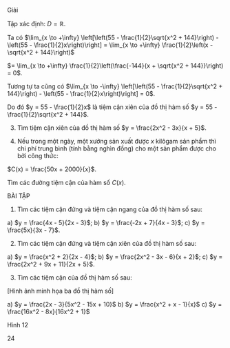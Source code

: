 Giải

Tập xác định: $D = \mathbb{R}$.

Ta có $\lim_{x \to +\infty} \left[\left(55 - \frac{1}{2}\sqrt{x^2 + 144}\right) - \left(55 - \frac{1}{2}x\right)\right] = \lim_{x \to +\infty} \frac{1}{2}\left(x - \sqrt{x^2 + 144}\right)$

$= \lim_{x \to +\infty} \frac{1}{2}\left(\frac{-144}{x + \sqrt{x^2 + 144}}\right) = 0$.

Tương tự ta cũng có $\lim_{x \to -\infty} \left[\left(55 - \frac{1}{2}\sqrt{x^2 + 144}\right) - \left(55 - \frac{1}{2}x\right)\right] = 0$.

Do đó $y = 55 - \frac{1}{2}x$ là tiệm cận xiên của đồ thị hàm số $y = 55 - \frac{1}{2}\sqrt{x^2 + 144}$.

3. Tìm tiệm cận xiên của đồ thị hàm số $y = \frac{2x^2 - 3x}{x + 5}$.

4. Nếu trong một ngày, một xưởng sản xuất được $x$ kilôgam sản phẩm thì chi phí trung bình (tính bằng nghìn đồng) cho một sản phẩm được cho bởi công thức:

$C(x) = \frac{50x + 2000}{x}$.

Tìm các đường tiệm cận của hàm số $C(x)$.

BÀI TẬP

1. Tìm các tiệm cận đứng và tiệm cận ngang của đồ thị hàm số sau:

a) $y = \frac{4x - 5}{2x - 3}$;     b) $y = \frac{-2x + 7}{4x - 3}$;     c) $y = \frac{5x}{3x - 7}$.

2. Tìm các tiệm cận đứng và tiệm cận xiên của đồ thị hàm số sau:

a) $y = \frac{x^2 + 2}{2x - 4}$;     b) $y = \frac{2x^2 - 3x - 6}{x + 2}$;     c) $y = \frac{2x^2 + 9x + 11}{2x + 5}$.

3. Tìm các tiệm cận của đồ thị hàm số sau:

[Hình ảnh minh họa ba đồ thị hàm số]

a) $y = \frac{2x - 3}{5x^2 - 15x + 10}$     b) $y = \frac{x^2 + x - 1}{x}$     c) $y = \frac{16x^2 - 8x}{16x^2 + 1}$

Hình 12

24